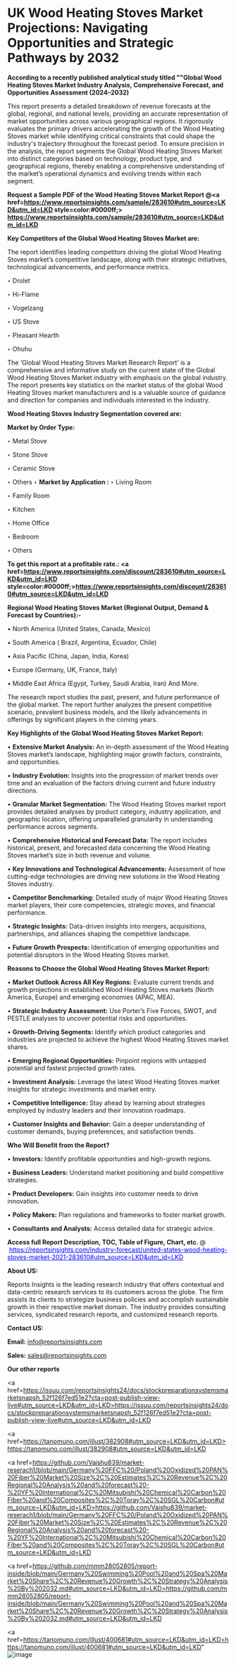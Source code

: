 # UK Wood Heating Stoves Market Projections: Navigating Opportunities and Strategic Pathways by 2032

<strong>According to a recently published analytical study titled ""Global Wood Heating Stoves Market Industry Analysis, Comprehensive Forecast, and Opportunities Assessment (2024–2032)</strong>

This report presents a detailed breakdown of revenue forecasts at the global, regional, and national levels, providing an accurate representation of market opportunities across various geographical regions. It rigorously evaluates the primary drivers accelerating the growth of the Wood Heating Stoves market while identifying critical constraints that could shape the industry's trajectory throughout the forecast period. To ensure precision in the analysis, the report segments the Global Wood Heating Stoves Market into distinct categories based on technology, product type, and geographical regions, thereby enabling a comprehensive understanding of the market’s operational dynamics and evolving trends within each segment.

<strong>Request a Sample PDF of the Wood Heating Stoves Market Report </strong><strong>@<a href=https://www.reportsinsights.com/sample/283610#utm_source=LKD&utm_id=LKD style=color:#0000ff;> https://www.reportsinsights.com/sample/283610#utm_source=LKD&utm_id=LKD</a></strong></font>

<strong>Key Competitors of the Global Wood Heating Stoves Market are:</strong>

The report identifies leading competitors driving the global Wood Heating Stoves market’s competitive landscape, along with their strategic initiatives, technological advancements, and performance metrics.

‣ Drolet

‣ Hi-Flame

‣ Vogelzang

‣ US Stove

‣ Pleasant Hearth

‣ Ohuhu

The ‘Global Wood Heating Stoves Market Research Report’ is a comprehensive and informative study on the current state of the Global Wood Heating Stoves Market industry with emphasis on the global industry. The report presents key statistics on the market status of the global Wood Heating Stoves market manufacturers and is a valuable source of guidance and direction for companies and individuals interested in the industry.

<strong>Wood Heating Stoves Industry Segmentation covered are:</strong>

<strong>Market by Order Type: </strong>

‣ Metal Stove

‣ Stone Stove

‣ Ceramic Stove

‣ Others
‣ 
<strong>Market by Application :</strong>
‣ Living Room

‣ Family Room

‣ Kitchen

‣ Home Office

‣ Bedroom

‣ Others

<strong>To get this report at a profitable rate.: <a href=https://www.reportsinsights.com/discount/283610#utm_source=LKD&utm_id=LKD style=color:#0000ff;>https://www.reportsinsights.com/discount/283610#utm_source=LKD&utm_id=LKD</a></strong></font>

<strong>Regional Wood Heating Stoves Market (Regional Output, Demand &amp; Forecast by Countries):-</strong>

• North America (United States, Canada, Mexico)

• South America ( Brazil, Argentina, Ecuador, Chile)

• Asia Pacific (China, Japan, India, Korea)

• Europe (Germany, UK, France, Italy)

• Middle East Africa (Egypt, Turkey, Saudi Arabia, Iran) And More.

The research report studies the past, present, and future performance of the global market. The report further analyzes the present competitive scenario, prevalent business models, and the likely advancements in offerings by significant players in the coming years.

<strong>Key Highlights of the Global Wood Heating Stoves Market Report:</strong>

• <strong>Extensive Market Analysis:</strong> An in-depth assessment of the Wood Heating Stoves market’s landscape, highlighting major growth factors, constraints, and opportunities.

• <strong>Industry Evolution:</strong> Insights into the progression of market trends over time and an evaluation of the factors driving current and future industry directions.

• <strong>Granular Market Segmentation:</strong> The Wood Heating Stoves market report provides detailed analyses by product category, industry application, and geographic location, offering unparalleled granularity in understanding performance across segments.

• <strong>Comprehensive Historical and Forecast Data:</strong> The report includes historical, present, and forecasted data concerning the Wood Heating Stoves market’s size in both revenue and volume.

• <strong>Key Innovations and Technological Advancements:</strong> Assessment of how cutting-edge technologies are driving new solutions in the Wood Heating Stoves industry.

• <strong>Competitor Benchmarking:</strong> Detailed study of major Wood Heating Stoves market players, their core competencies, strategic moves, and financial performance.

• <strong>Strategic Insights:</strong> Data-driven insights into mergers, acquisitions, partnerships, and alliances shaping the competitive landscape.

• <strong>Future Growth Prospects:</strong> Identification of emerging opportunities and potential disruptors in the Wood Heating Stoves market.

<strong>Reasons to Choose the Global Wood Heating Stoves Market Report:</strong>

• <strong>Market Outlook Across All Key Regions:</strong> Evaluate current trends and growth projections in established Wood Heating Stoves markets (North America, Europe) and emerging economies (APAC, MEA).

• <strong>Strategic Industry Assessment:</strong> Use Porter’s Five Forces, SWOT, and PESTLE analyses to uncover potential risks and opportunities.

• <strong>Growth-Driving Segments:</strong> Identify which product categories and industries are projected to achieve the highest Wood Heating Stoves market shares.

• <strong>Emerging Regional Opportunities:</strong> Pinpoint regions with untapped potential and fastest projected growth rates.

• <strong>Investment Analysis:</strong> Leverage the latest Wood Heating Stoves market insights for strategic investments and market entry.

• <strong>Competitive Intelligence:</strong> Stay ahead by learning about strategies employed by industry leaders and their innovation roadmaps.

• <strong>Customer Insights and Behavior:</strong> Gain a deeper understanding of customer demands, buying preferences, and satisfaction trends.

<strong>Who Will Benefit from the Report?</strong>

• <strong>Investors:</strong> Identify profitable opportunities and high-growth regions.

• <strong>Business Leaders:</strong> Understand market positioning and build competitive strategies.

• <strong>Product Developers:</strong> Gain insights into customer needs to drive innovation.

• <strong>Policy Makers:</strong> Plan regulations and frameworks to foster market growth.

• <strong>Consultants and Analysts:</strong> Access detailed data for strategic advice.
</ul>
<strong>Access full Report Description, TOC, Table of Figure, Chart, etc. </strong>@  <a href=https://reportsinsights.com/industry-forecast/united-states-wood-heating-stoves-market-2021-283610#utm_source=LKD&utm_id=LKD style=color:#0000ff;>https://reportsinsights.com/industry-forecast/united-states-wood-heating-stoves-market-2021-283610#utm_source=LKD&utm_id=LKD</a></font>

<strong><strong>About US</strong>:</strong>

Reports Insights is the leading research industry that offers contextual and data-centric research services to its customers across the globe. The firm assists its clients to strategize business policies and accomplish sustainable growth in their respective market domain. The industry provides consulting services, syndicated research reports, and customized research reports.

<strong>Contact US:</strong>

<p class=""""><b>Email:</b> <a href=mailto:info@reportsinsights.com>info@reportsinsights.com</a></p>
<p class=""""><b>Sales:</b> <a href=mailto:sales@reportsinsights.com>sales@reportsinsights.com</a></p>

<strong>Our other reports</strong>

<a href=https://issuu.com/reportsinsights24/docs/stockpreparationsystemsmarketsnapsh_52f126f7ed51e2?cta=post-publish-view-live#utm_source=LKD&utm_id=LKD>https://issuu.com/reportsinsights24/docs/stockpreparationsystemsmarketsnapsh_52f126f7ed51e2?cta=post-publish-view-live#utm_source=LKD&utm_id=LKD</a>

<a href=https://tanomuno.com/illust/382908#utm_source=LKD&utm_id=LKD>https://tanomuno.com/illust/382908#utm_source=LKD&utm_id=LKD</a>

<a href=https://github.com/Vaishu839/market-reserach1/blob/main/Germany%20FFC%20/Poland%20Oxidized%20PAN%20Fiber%20Market%20Size%2C%20Estimates%2C%20Revenue%2C%20Regional%20Analysis%20and%20forecast%20-%20YF%20International%2C%20Mitsubishi%20Chemical%20Carbon%20Fiber%20and%20Composites%2C%20Toray%2C%20SGL%20Carbon#utm_source=LKD&utm_id=LKD>https://github.com/Vaishu839/market-reserach1/blob/main/Germany%20FFC%20/Poland%20Oxidized%20PAN%20Fiber%20Market%20Size%2C%20Estimates%2C%20Revenue%2C%20Regional%20Analysis%20and%20forecast%20-%20YF%20International%2C%20Mitsubishi%20Chemical%20Carbon%20Fiber%20and%20Composites%2C%20Toray%2C%20SGL%20Carbon#utm_source=LKD&utm_id=LKD</a>

<a href=https://github.com/mmm28052805/report-inside/blob/main/Germany%20Swimming%20Pool%20and%20Spa%20Market%20Share%2C%20Revenue%20Growth%2C%20Strategy%20Analysis%20By%202032.md#utm_source=LKD&utm_id=LKD>https://github.com/mmm28052805/report-inside/blob/main/Germany%20Swimming%20Pool%20and%20Spa%20Market%20Share%2C%20Revenue%20Growth%2C%20Strategy%20Analysis%20By%202032.md#utm_source=LKD&utm_id=LKD</a>

<a href=https://tanomuno.com/illust/400681#utm_source=LKD&utm_id=LKD>https://tanomuno.com/illust/400681#utm_source=LKD&utm_id=LKD</a>"
![image](https://github.com/user-attachments/assets/ff7d47e7-4470-49f6-81b6-b030197a5016)
